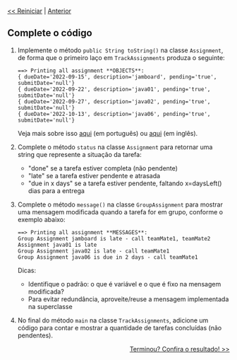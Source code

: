 <p align="left"><a href="../README.md"><< Reiniciar</a> | <a href="README02.md">Anterior</a></p>

## Complete o código



1. Implemente o método `public String toString()` na classe `Assignment`, de forma que o primeiro laço em `TrackAssignments` produza o seguinte:
   ```
   ==> Printing all assignment **OBJECTS**:
   { dueDate='2022-09-15', description='jamboard', pending='true', submitDate='null'}
   { dueDate='2022-09-22', description='java01', pending='true', submitDate='null'}
   { dueDate='2022-09-27', description='java02', pending='true', submitDate='null'}
   { dueDate='2022-10-13', description='java06', pending='true', submitDate='null'}
   ```
   Veja mais sobre isso [aqui](http://www.mauda.com.br/?p=1472) (em português) ou [aqui](https://runestone.academy/ns/books/published/csawesome/Unit9-Inheritance/topic-9-7-Object.html) (em inglês).

2. Complete o método `status` na classe `Assignment` para retornar uma string que represente a situação da tarefa:
   - "done" se a tarefa estiver completa (não pendente)
   - "late" se a tarefa estiver pendente e atrasada
   - "due in x days" se a tarefa estiver pendente, faltando x=daysLeft() dias para a entrega



3. Complete o método `message()` na classe `GroupAssignment` para mostrar uma mensagem modificada quando a tarefa for em grupo, conforme o exemplo abaixo:
   ```
   ==> Printing all assignment **MESSAGES**:
   Group Assignment jamboard is late - call teamMate1, teamMate2
   Assignment java01 is late
   Group Assignment java02 is late - call teamMate1
   Group Assignment java06 is due in 2 days - call teamMate1
   ```
   Dicas:
   - Identifique o padrão: o que é variável e o que é fixo na mensagem modificada?
   - Para evitar redundância, aproveite/reuse a mensagem implementada na superclasse



4. No final do método `main` na classe `TrackAssignments`, adicione um código para contar e mostrar a quantidade de tarefas concluídas (não pendentes).






<p align="right"><a href="README04.md">Terminou? Confira o resultado! >></a> </p>
